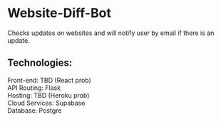 # Website-Diff-Bot

Checks updates on websites and will notify user by email if there is an update.

## Technologies:

Front-end: TBD (React prob)
<br />
API Routing: Flask
<br />
Hosting: TBD (Heroku prob)
<br />
Cloud Services: Supabase
<br />
Database: Postgre
